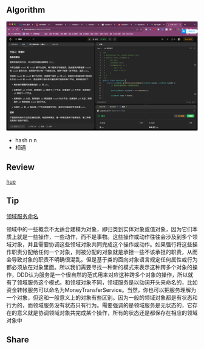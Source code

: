 ## Algorithm

![算法](../../../images/temp/sisyphus-2023-10-14-lc.png)

* hash n n
* 相遇

## Review

[hue](https://docs.cloudera.com/runtime/7.2.17/using-hue/topics/hue-using.html)

## Tip
[领域服务命名](https://dinghuang.github.io/2021/03/18/DDD%E9%A2%86%E5%9F%9F%E9%A9%B1%E5%8A%A8%E8%AE%BE%E8%AE%A1/)

领域中的一些概念不太适合建模为对象，即归类到实体对象或值对象，因为它们本质上就是一些操作，一些动作，而不是事物。这些操作或动作往往会涉及到多个领域对象，并且需要协调这些领域对象共同完成这个操作或动作。如果强行将这些操作职责分配给任何一个对象，则被分配的对象就是承担一些不该承担的职责，从而会导致对象的职责不明确很混乱。但是基于类的面向对象语言规定任何属性或行为都必须放在对象里面。所以我们需要寻找一种新的模式来表示这种跨多个对象的操作，DDD认为服务是一个很自然的范式用来对应这种跨多个对象的操作，所以就有了领域服务这个模式。和领域对象不同，领域服务是以动词开头来命名的，比如资金转帐服务可以命名为MoneyTransferService。当然，你也可以把服务理解为一个对象，但这和一般意义上的对象有些区别。因为一般的领域对象都是有状态和行为的，而领域服务没有状态只有行为。需要强调的是领域服务是无状态的，它存在的意义就是协调领域对象共完成某个操作，所有的状态还是都保存在相应的领域对象中

## Share
